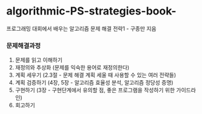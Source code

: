 # algorithmic-PS-strategies-book-
프로그래밍 대회에서 배우는 알고리즘 문제 해결 전략1 - 구종만 지음




### 문제해결과정
1. 문제를 읽고 이해하기
2. 재정의와 추상화  (문제를 익숙한 용어로 재정의한다)
3. 계획 세우기  (2.3절 - 문제 해결 계획 세울 때 사용할 수 있는 여러 전략들)
4. 계획 검증하기  (4장, 5장 - 알고리즘 효율성 분석, 알고리즘 정당성 증명)
5. 구현하기  (3장 - 구현단계에서 유의할 점, 좋은 프로그램을 작성하기 위한 가이드라인)
6. 회고하기
